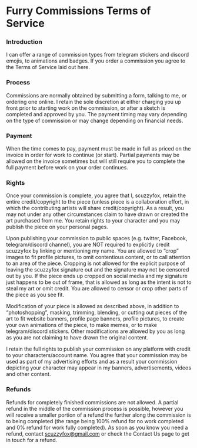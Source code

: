 # Furry Commissions Terms of Service

### Introduction

I can offer a range of commission types from telegram stickers and discord emojis, to animations and badges. If you order a commission you agree to the Terms of Service laid out here.

### Process

Commissions are normally obtained by submitting a form, talking to me, or ordering one online. I retain the sole discretion at either charging you up front prior to starting work on the commission, or after a sketch is completed and approved by you. The payment timing may vary depending on the type of commission or may change depending on financial needs.

### Payment

When the time comes to pay, payment must be made in full as priced on the invoice in order for work to continue (or start). Partial payments may be allowed on the invoice sometimes but will still require you to complete the full payment before work on your order continues.

### Rights

Once your commission is complete, you agree that I, scuzzyfox, retain the entire credit/copyright to the piece (unless piece is a collaboration effort, in which the contributing artists will share credit/copyright). As a result, you may not under any other circumstances claim to have drawn or created the art purchased from me. You retain rights to your character and you may publish the piece on your personal pages.

Upon publishing your commission to public spaces (e.g. twitter, Facebook, telegram/discord channel), you are NOT required to explicitly credit scuzzyfox by linking or mentioning my name. You are allowed to “crop” images to fit profile pictures, to omit contentious content, or to call attention to an area of the piece. Cropping is not allowed for the explicit purpose of leaving the scuzzyfox signature out and the signature may not be censored out by you. If the piece ends up cropped on social media and my signature just happens to be out of frame, that is allowed as long as the intent is not to steal my art or omit credit. You are allowed to censor or crop other parts of the piece as you see fit.

Modification of your piece is allowed as described above, in addition to “photoshopping”, masking, trimming, blending, or cutting out pieces of the art to fit website banners, profile page banners, profile pictures, to create your own animations of the piece, to make memes, or to make telegram/discord stickers. Other modifications are allowed by you as long as you are not claiming to have drawn the original content.

I retain the full rights to publish your commission on any platform with credit to your characters/account name. You agree that your commission may be used as part of my advertising efforts and as a result your commission depicting your character may appear in my banners, advertisements, videos and other content.

### Refunds

Refunds for completely finished commissions are not allowed. A partial refund in the middle of the commission process is possible, however you will receive a smaller portion of a refund the further along the commission is to being completed (the range being 100% refund for no work completed and 0% refund for work fully completed). As soon as you know you need a refund, contact [scuzzyfox@gmail.com](mailto:scuzzyfox@gmail.com '‌') or check the Contact Us page to get in touch for a refund.
